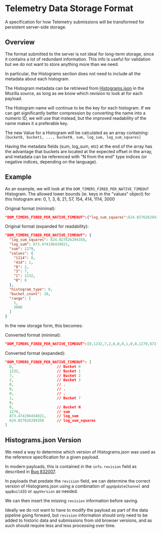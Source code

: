 Telemetry Data Storage Format
=============================

A specification for how Telemetry submissions will be transformed for
persistent server-side storage.


Overview
--------

The format submitted to the server is not ideal for long-term storage, since 
it contains a lot of redundant information. This info is useful for validation
but we do not want to store anything more than we need.

In particular, the Histograms section does not need to include all the metadata
about each histogram.

The Histogram metadata can be retrieved from [Histograms.json](http://hg.mozilla.org/mozilla-central/file/tip/toolkit/components/telemetry/Histograms.json)
in the Mozilla source, as long as we know which revision to look at for each
payload.

The Histogram name will continue to be the key for each histogram. If we can 
get significantly better compression by converting the name into a numeric ID,
we will use that instead, but the improved readability of the name makes it a
preferable key.

The new Value for a Histogram will be calculated as an array containing:
`[bucket0, bucket1, ..., bucketN, sum, log_sum, log_sum_squares]`

Having the metadata fields (sum, log_sum, etc) at the end of the array has the
advantage that buckets are located at the expected offset in the array, and
metadata can be referenced with "N from the end" type indices (or negative
indices, depending on the language).

Example
-------

As an example, we will look at the `DOM_TIMERS_FIRED_PER_NATIVE_TIMEOUT`
Histogram.
The allowed lower bounds (ie. keys in the "values" object) for this histogram
are: 0, 1, 3, 8, 21, 57, 154, 414, 1114, 3000

Original format (minimal):
```json
"DOM_TIMERS_FIRED_PER_NATIVE_TIMEOUT":{"log_sum_squares":624.027626294358,"log_sum":873.474196434021,"sum":1279,"values":{"1114":0,"414":1,"8":0,"3":7,"1":1232,"0":0},"histogram_type":0,"bucket_count":10,"range":[1,3000]}
```

Original format (expanded for readability):
```json
"DOM_TIMERS_FIRED_PER_NATIVE_TIMEOUT": {
  "log_sum_squares": 624.027626294358,
  "log_sum": 873.474196434021,
  "sum": 1279,
  "values": {
    "1114": 0,
    "414": 1,
    "8": 2,
    "3": 7,
    "1": 1232,
    "0": 0
  },
  "histogram_type": 0,
  "bucket_count": 10,
  "range": [
    1,
    3000
  ]
}
```

In the new storage form, this becomes:

Converted format (minimal):
```json
"DOM_TIMERS_FIRED_PER_NATIVE_TIMEOUT":[0,1232,7,2,0,0,0,1,0,0,1279,873.474196434021,624.027626294358]
```

Converted format (expanded):
```json
"DOM_TIMERS_FIRED_PER_NATIVE_TIMEOUT": [
  0,                    // Bucket 0
  1232,                 // Bucket 1
  7,                    // Bucket 2
  2,                    // Bucket 3
  0,                    // .
  0,                    // .
  0,                    // .
  1,                    // Bucket 7
  0,                    
  0,                    // Bucket N
  1279,                 // sum
  873.474196434021,     // log_sum
  624.027626294358      // log_sum_squares
]
```

Histograms.json Version
-----------------------

We need a way to determine which version of Histograms.json was used as the
reference specification for a given payload.

In modern payloads, this is contained in the `info.revision` field as described
in [Bug 832007](https://bugzilla.mozilla.org/show_bug.cgi?id=832007).

In payloads that predate the `revision` field, we can determine the
correct version of Histograms.json using a combination of `appUpdateChannel`
and `appBuildID` or `appVersion` as needed.

We can then insert the missing `revision` information before saving.

Ideally we do not want to have to modify the payload as part of the data
pipeline going forward, but `revision` information should only need to be added
to historic data and submissions from old browser versions, and as such should
require less and less processing over time.

